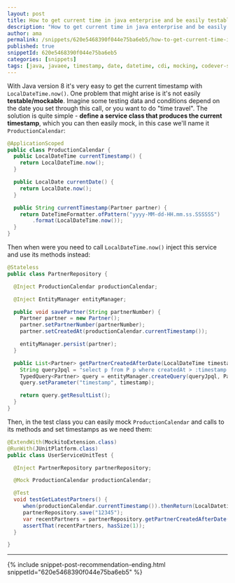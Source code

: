 ```yaml
---
layout: post
title: How to get current time in java enterprise and be easily testable
description: "How to get current time in java enterprise and be easily testable code snippet"
author: ama
permalink: /snippets/620e5468390f044e75ba6eb5/how-to-get-current-time-in-java-enterprise-and-be-easily-testable
published: true
snippetId: 620e5468390f044e75ba6eb5
categories: [snippets]
tags: [java, javaee, timestamp, date, datetime, cdi, mocking, codever-snippets]
---
```


With Java version 8 it's very easy to get the current timestamp with `LocalDateTime.now()`.
One problem that might arise is it's not easily **testable/mockable**.
Imagine some testing data and conditions depend on the date you set through this call, or you want to do "time travel".
The solution is quite simple - **define a service class that produces the current timestamp**, which you can then easily mock,
in this case we'll name it `ProductionCalendar`:

```java
@ApplicationScoped
public class ProductionCalendar {
  public LocalDateTime currentTimestamp() {
    return LocalDateTime.now();
  }

  public LocalDate currentDate() {
    return LocalDate.now();
  }

  public String currentTimestamp(Partner partner) {
    return DateTimeFormatter.ofPattern("yyyy-MM-dd-HH.mm.ss.SSSSSS")
        .format(LocalDateTime.now());
  }
}
```

Then when were you need to call `LocalDateTime.now()` inject this service and use its methods instead:


```java
@Stateless
public class PartnerRepository {

  @Inject ProductionCalendar productionCalendar;

  @Inject EntityManager entityManager;

  public void savePartner(String partnerNumber) {
    Partner partner = new Partner();
    partner.setPartnerNumber(partnerNumber);
    partner.setCreatedAt(productionCalendar.currentTimestamp());

    entityManager.persist(partner);
  }

  public List<Partner> getPartnerCreatedAfterDate(LocalDateTime timestamp) {
    String queryJpql = "select p from P p where createdAt > :timestamp order by createdAt desc";
    TypedQuery<Partner> query = entityManager.createQuery(queryJpql, Partner.class);
    query.setParameter("timestamp", timestamp);

    return query.getResultList();
  }
}
```

Then, in the test class you can easily mock `ProductionCalendar` and calls to its methods and set timestamps as we need them:

```java
@ExtendWith(MockitoExtension.class)
@RunWith(JUnitPlatform.class)
public class UserServiceUnitTest {

  @Inject PartnerRepository partnerRepository;

  @Mock ProductionCalendar productionCalendar;

  @Test
  void testGetLatestPartners() {
     when(productionCalendar.currentTimestamp()).thenReturn(LocalDatetime.now().minusDays(1));
     partnerRepository.save("12345");
     var recentPartners = partnerRepository.getPartnerCreatedAfterDate(LocalDatetime.now().minusDays(2));
     assertThat(recentPartners, hasSize(1));
  }

}
```

<hr/>

 {% include snippet-post-recommendation-ending.html snippetId="620e5468390f044e75ba6eb5" %}
